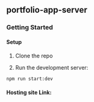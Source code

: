 ## portfolio-app-server
 
### Getting Started

#### Setup

1. Clone the repo

2. Run the development server:

```bash
npm run start:dev
```


#### Hosting site Link: 
